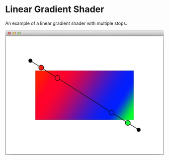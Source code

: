 # Linear Gradient Shader
An example of a linear gradient shader with multiple stops.

<img src="https://raw.githubusercontent.com/Rokotyan/Linear-Gradient-Shader/master/Linear%20Gradient%20Shader.jpg">